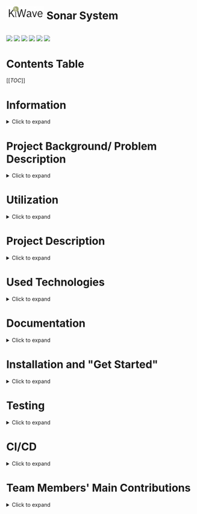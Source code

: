 # <img src="SonarVisualizer/public/KiWave-light.png" width=100px> Sonar System

<br>
<img src= "https://camo.githubusercontent.com/121f5000155889c0642b8a6b2a33a7f5fbe5c32d9133dac405ac269da15fcf94/68747470733a2f2f696d672e736869656c64732e696f2f62616467652f432532422532422d3030353939433f7374796c653d666f722d7468652d6261646765266c6f676f3d63253242253242266c6f676f436f6c6f723d7768697465">
<img src= "https://camo.githubusercontent.com/93c855ae825c1757f3426f05a05f4949d3b786c5b22d0edb53143a9e8f8499f6/68747470733a2f2f696d672e736869656c64732e696f2f62616467652f4a6176615363726970742d3332333333303f7374796c653d666f722d7468652d6261646765266c6f676f3d6a617661736372697074266c6f676f436f6c6f723d463744463145">
<img src= "https://camo.githubusercontent.com/9318a538d66a59bae54556fa490931939f442d6df8d48c4c819c360d709282d7/68747470733a2f2f696d672e736869656c64732e696f2f62616467652f41726475696e6f5f4944452d3030393739443f7374796c653d666f722d7468652d6261646765266c6f676f3d61726475696e6f266c6f676f436f6c6f723d7768697465">
<img src= "https://camo.githubusercontent.com/06c6858186510906c21d8c951168d55d976d7dfb9176ed6125c55b8a7de0baae/68747470733a2f2f696d672e736869656c64732e696f2f62616467652f4749542d4534344333303f7374796c653d666f722d7468652d6261646765266c6f676f3d676974266c6f676f436f6c6f723d7768697465">
<img src= "https://camo.githubusercontent.com/657329738460f56c758a29135bc198b08943183f5030a71776c2ea6050f5358e/68747470733a2f2f696d672e736869656c64732e696f2f62616467652f5376656c74652d3441344135353f7374796c653d666f722d7468652d6261646765266c6f676f3d7376656c7465266c6f676f436f6c6f723d464633453030">
<img src= "https://camo.githubusercontent.com/0fad77ddd85292b8800107c5a51df2f64ff5126a0fe6dfa1eb7d4977032918e2/68747470733a2f2f696d672e736869656c64732e696f2f62616467652f4e6f64652532306a732d3333393933333f7374796c653d666f722d7468652d6261646765266c6f676f3d6e6f6465646f746a73266c6f676f436f6c6f723d7768697465">


# Contents Table
[[_TOC_]]

# Information
<details><summary>Click to expand</summary>

### Team Kiwi(Group 13) 
- Kaisa Arumeel
- Alexander Säfström
- Omid Khodaparast
- Amirpooya Asadollahnejad
- Milad Tamaddondar
- János Litkei
 
[Introductory video](https://www.youtube.com/watch?v=9HAqAKBQyas) for the project:

</details>

# Project Background/ Problem Description
<details><summary>Click to expand</summary>
<br>

The need for efficient, cost-effective, and non-invasive monitoring solutions has become increasingly important in various industries. The monitoring system offers a reliable and accessible solution to security and environmental concerns. The system can be used in home security, industrial safety, parking assistance, environmental monitoring, retail analytics, and traffic management. The project builds on existing technologies and offers a customizable and expandable monitoring solution for different applications.

</details>

# Utilization
<details><summary>Click to expand</summary>
<br>

Despite the fact that the system is mainly designed for "Home Security", it has multiple other potential applications:
- Industrial safety: The system can detect objects in areas with heavy machinery and prevent accidents.
- Parking assistance: The system can detect the presence of vehicles and assist drivers in parking.
- Environmental monitoring: The system can detect changes in the environment and provide valuable insights.
- Retail analytics: The system can track the movement of customers and provide valuable data for businesses
- Traffic management: The system can detect and monitor traffic flow and help manage congestion.

</details>

# Project Description
<details><summary>Click to expand</summary>
<br>

This project aims to implement a monitoring system for a designated area or sector. The system employs two kinds of sensors: two ultrasonic sensors, a temperature sensor, and an actuator in the form of a servo motor, all of which are connected to a Wio Seeed Terminal, a microcontroller.

The core concept of the system involves mounting two ultrasonic sensors on top of a servo motor, which rotates the sensors to scan the designated area. These sensors transmit high-frequency sound waves and receive the corresponding echoes, thus detecting any objects that move within a specific radius of the sensors. The temperature sensor comes into play by measuring the temperature, which helps calculate the speed of sound in air. This information, in turn, assists in determining the amount of time in milliseconds to wait for the echo.

The servo motor is responsible for continuously monitoring its position in degrees, while the ultrasonic sensors passes the distance data it has recieved as a result of the ultrasoic wave transmission and reception to the microcontroller, the Wio Seeed Terminal, which then publishes this information over WiFi to the topic: KiWaveSonarData.

To provide a user-friendly interface, the front-end utilizes SvelteJS front-end framework and other JavaScript libraries to subscribe to the topic KiWaveSonarData. Upon receiving new information, the front-end parses and displays it in the form of a radar image that showcases the range and degree of any detected object relative to the sensors.

![SonarOuterLook](https://git.chalmers.se/courses/dit113/2023/group-13/kiwi/-/raw/ReadMe/Resources/SonarPictures/SonrOuterLook.png)

</details>

# Used Technologies
<details><summary>Click to expand</summary>
<br>

- C++
- JAVA SCRIPT
- FIGMA
- WIO SEEED TERMINAL 
- SERVO MOTOR
- ULTRASONIC SENSOR
- TEMPERATURE SENSOR

</details>

# Documentation 
<details><summary>Click to expand</summary>
<br>

[Documents](https://git.chalmers.se/courses/dit113/2023/group-13/kiwi/-/wikis/Home)

</details>

# Installation and "Get Started"
<details><summary>Click to expand</summary>

## Introduction
<details><summary>Click to expand</summary>
<br>

This projetct builds a sonar using one Wio Seed Terminal (which is Arduino compatibale), two ultrasonic sensors, one temperature sensor, and one servo motor. These parts make up the hardware required to build the sonar. The hardware parts are controlled using a GUI made using SvelteJs frot-end framework. The project uses the MQTT protocol (which belongs to the Publish-Subscribe Architecture style ) to connect the GUI to the Wio Seeed Terminal.

</details>

## Working with Wio Terminal and the sensors
<details><summary>Click to expand</summary>
<br>

The Wio Seeed Terminal is an Arduino Compatibale microcontroller. This means that its manipulation is done using C++ programming language. To easily upload code on the Wio Seeed Terminal, you can use the [Arduino IDE](https://www.arduino.cc/en/software). There are libraries implemented for different sensors and also for the MQTT protocol in the SonarController directory:
- `KiwiServo` library contains methods that are used to rotate the servo motor.
- `KiwiTemp` contains methods that are used to manipulate the ultrasonic sensors
- `KiwiTemp` contains methods that are used to manipulate the temperature sensor.
- `KiwiMQTT` contains method that are used to manipulate the Wio Seeed Terminal to send information over the MQTT protocol.
- Note that the `SonarController.ino` is the file containing the main code which is uploaded on the Wio Seeed Terminal. It contains the `void setup()` and the `void loop()` methods that are needed for the Wio to run.

There is a hpp file named `KiwiSecrets_template`. This file is meant to keep the WiFi name and and password. When you write your WiFi name (in the `ssd` attribute) and password (in the `secret` attribute), you should change the name of the file from KiwiSecrets_template.h to `KiwiSecrets.h`. Note that the file `KiwiSecrets.h` is put in the `.gitignore` file so that the WiFi name and password are not sent to the remote repository.

You also need to download the following libraires. You can download these by clicking on the library icon in the arduino library and search the name that are mentioned:
- `rpcwifi.h` is needed to connect to the WiFi. You can download it by searching for rpcwifi.
- `PubSubClient.h` is needed for publishing data and subscribing for data to the broker using the MQTT protocol. You can download it by searching for PubSubClient.

The following lines will explain the pin-out instructions. Use these instructions to connect the sensors to the Wio Seeed Terminal. you can use the following image for referrence to which pin is which.

<img src = "https://files.seeedstudio.com/wiki/Wio-Terminal/img/WioT-Pinout.jpg">
<img src = "https://files.seeedstudio.com/wiki/Wio-Terminal/img/WT-GROVE.jpeg">

Servo motor pinout structure:
- VCC connected to 4 (which is 5V) on the Wio
- GND connected to 6 (which is GND) on the Wio
- SIG connected to 16 (which is D2) on the Wio

First ultrasonic sensor pinout structure:
- GND connected to 30 (which is GND) on the Wio
- VCC connected to 1 (which is 3V3 (3.3 V)) on the Wio
- SIG connected to 36 (which is D7)non the Wio

Second ultrasoic sensor pinout structure:
- GND connected to 34 (which is GND) on the Wio
- VCC connected to 2 (which is 3v3 (3.3 v)) on the Wio
- SIG connected to 37 (which is D8) on the Wio

Temperature sensor pinout structure.
- Use the Multifunctional pinout under the joystick

![SonarInnerLook](https://git.chalmers.se/courses/dit113/2023/group-13/kiwi/-/raw/ReadMe/Resources/SonarPictures/SonarInerStructure.png)

</details>

## Working with the GUI
<details><summary>Click to expand</summary>
<br>

SvelteJS was used to make the GUI for this project. In order to use SvelteJS you need to have [Node.js](https://nodejs.org/en/download) downloaded.

The GUi initial setup was done by runnign the command `npm create vite@latest` in the `SonarVisualizer` directory. However, if you use our project, you do not need to run the aforementioned command, but rather the commands mentioned next.

If you fork this project and and then pull from the remote repository, before using npm commands to upload the web page, you need to open a terminal in the `SonarVisualizer` directory and run the command `npm install` or `npm i`. This command downloads the dependicies and packages that are used in the project.

The GUI can be run locally for testing or development purposes. This can be done by running `npm run dev` in the terminal while in the `SonarVisualizer` directory. After running the command, the application will be accessible at http://localhost:5173. To test the application on mobile, or other devices, it can be exposed on the local network by running `npm run dev -- --host`. Following this command the application can be accessed on the local network at the local IP address of the machine it’s running on, at port 5173. The exact address will also be displayed in the terminal.

After installing all the required dependencies, the application can be built from source by following these steps: 
1. Using the terminal, navigate to the source directory of `SonarVisualizer`.
2. Run `npm run build` to compile the Svelte files and build the project.
3. The final result can be found in the `dist` subdirectory in the `SonarVisualizer` directory. This command is mostly used in case you want to see if all the packages, especially the extra packages you have added to the project, can be run on the browser. Moreover, it is also used if you are planning to deploy your project on a server (more on this later).

If you navigate to the `src` subdirectory, you can find the different components under the `components` subdirectory. There is also a subdirectory called `data`. This directory contains the `stores.js` file which holds the information that is sent by the Wio Seeed Terminal over MQTT, and commands to be sent to the Wio Seeed Terminal by the GUI. The `App.svelte` component is the root component which contains the other components that are made under the `components` subdirectory.

Under `components` subdirectory, there is another directory called `mqtt` which conatins the `MQTTHandler.svelte` component. This component contains the publish and subscribe methods needed for the MQTT to work on the GUI.

</details>

## System Architecture
<details><summary> Click to expand </summary>
<br>

Our system, as mentioned before, made use of the MQTT protocol to create connection between the application programmed using SvelteJS and the Wio Seeed Terminal and the Sensors and actuator programmed using C++. 

What is MQTT?

MQTT is a protocol that belongs to the publish-subscribe architecture style. The publish-subscribe architecture style works in the way that different components, publish the information needed by other components to a message bus (usually called the broker) under specific topics that are defined by the developers. The components that need that data need to subscribe to the broker under the same topic that was used by the component(s) that published the information. The benefits of using the publish-subscribe architecture style is that there is little coupling between the componenets. Moreover, the components can work asynchronously as they can subcribe to the broker whenever they need, hence less coupling.

Now that the base of our system's architecture is explained, you can dig deeper into our project and see how our team made use of open source publish-subscribe libraries. Here is a component diagram that depicts the architecture of our system. Note that the broker is shown as a component, eventhough it plays the role of a connector:

![ComponentDiagram](https://git.chalmers.se/courses/dit113/2023/group-13/kiwi/-/raw/ReadMe/Resources/ComponentDiagram/ComponentDiagram.png)

As you can see in the diagram, We have two main components that communicate to each other via the broker. The App component (which is a subsystem itself), subscribes to the topic "KiwiSonarData" to receive the data that the Wio Seeed Terminal has published to the mentioned topic. The App component also publishes user's input to the KiwiSonarCommand topic. Then, the Wio Seeed Terminal subscribes to this topic and manipulates the way the sensors should work according to the user's input.

</details>

</details>

# Testing
<details><summary>Click to expand</summary>
<br>

Unit tests were made for the GUI in this project. The Jest testing framework was used to make unit tests that checked the correctness of the commands sent by the GUI and the way componenets were rendered. This section contains information regarding configuring Jest on a svelte project and the commands used to run the tests. Note that when you use `npm i` after forking our project and pulling from the remote repository, you can already use the testing commands on our project as Jest is already configured on it. The Jest configuration part is useful for those who want to configure Jest on their own projects.

## Jest configuration
<details><summary>Click to expand</summary>
<br>

Needed libraries:
1. `@babel/core`, `babel-jest` and `@babel/preset-env`are some libraires that we used. These are needed for the transpilation that is required by jest.
2. `svelte-jester` and `jest-transform-stub`. Jest does not understand how to parse non-JavaScript files. We need to use svelte-jester to transform Svelte files, and jest-transform-stub for importing non-JavaScript assets (images, CSS, etc).
3. `@testing-library/svelte` (known as Svelte Testing Library) provides DOM query functions on top of Svelte in a way that encourages better testing practices. Some of the most commonly used functions are `render`, `getByText`, `getByLabelText`, and `getByRole`.
4. `@testing-library/user-event` is a companion library to Svelte Testing Library that provides more advanced simulation of browser interactions than the built-in fireEvent function. An example of this is if you need to trigger an event for a mouse click while the Ctrl key is being pressed. You can find test examples using this library in our `test` subdirectory under `SonarVisualizer`. This library is handy for dealing with making tests for buttons.
5. If you use global environment variables or a `.env` file in your code, you need to install `babel-plugin-transform-vite-meta-env` to transform these variables for the commonJS module.
6. `@testing-library/jest-dom` provides a set of custom jest matchers that you can use to extend jest. These can be used to make your tests more declarative. It has functions such as `toBeDisabled()`, `toBeInTheDocument()`, and `toBeVisible()`.

You can install the aforementioned libraires using npm:

```
npm install -D jest babel-jest @babel/preset-env svelte-jester jest-transform-stub @testing-library/svelte @testing-library/user-event babel-plugin-transform-vite-meta-env @testing-library/jest-dom
```

We need to configure Jest to transform our files. We must explicitly set our test environment to jsdom, which we are using through Jest. Since v27 Jest’s default test environment is node, we put the configuration in a specific Jest configuration file called `jest.config.json` in the project root folder (in our case in `SonarVisualizer`):

```
{
  "transform": {
    "^.+\\.js$": "babel-jest",
    "^.+\\.svelte$": "svelte-jester",
    ".+\\.(css|styl|less|sass|scss|png|jpg|ttf|woff|woff2)$": "jest-transform-stub"
  },
  "moduleFileExtensions": ["svelte", "js"],
  "testEnvironment": "jsdom",
  "setupFilesAfterEnv": ["@testing-library/jest-dom/extend-expect"]
}
```

We configure Babel to use the current version of node. Include the `babel-plugin-transform-vite-meta-env` plugin if you are using environment variables. We put the configuration in a `.babelrc` file in the project root folder (in our case in `SonarVisualizer`). Babel is a free and open-source JavaScript transcompiler that is mainly used to convert ECMAScript 2015+ code into backwards-compatible JavaScript code that can be run by older JavaScript engines. It allows web developers to take advantage of the newest features of the language.

```
{
  "presets": [["@babel/preset-env", { "targets": { "node": "current" } }]],
  "plugins": ["babel-plugin-transform-vite-meta-env"]
}
```

Add the scripts to run the tests in your `package.json`. NOte that you should add them under the `scripts` object.

```
"test": "npx jest src",
"test:watch": "npm run test -- --watch"
```
sources: https://www.roboleary.net/2021/11/18/svelte-app-testing-jest.html

After following the instructions (in case your configuring jest on your own project), you should be able to use the command `npm run test` to run the tests that you have written for your project. Note that a test file should be name after the component that your are testing. For example, if you have a component called `Button.svelte` then the test file should be called `Button.spec.js` or `Button.test.js`. As you can see, the test file has `.spec.js` or `.test.js`. This is needed for jest to be able to find the test files which are written in JavaScript.

</details>

</details>

# CI/CD
<details><summary>Click to expand</summary>
<br>

CI/CD stands for "continuous intergration" and "continuous development". We use the GitLab piplelines to continuously test code that is committed and and then deploy the code, if it passes the tests. The pipeline is written in `.gitlab-ci.yml` file which is usually uploaded on the root of the project (good practice to put it there). As you have noticed by now, this is a YAML file which contains commands that are executed by the GitLab runner(s). GitLab runners are computers that have Linux as their Operating System. These runners pull your project and look for the CI file and run the commands that you have given there. To install packages and programs on the runner to run your commands, most projects (our project too) use docker images. You can find docker images for the applications (programs) that you need in order to test and/or deploy your project from [docker hub](https://hub.docker.com/). Each block of commands that is executed by the GitLab runner is called a job. Note that you need to use a runner that can handle docker images. You can see the available runners under CI/CD in settings. You can see the result of your pipline under the CI/CD Pipelines.

You can customize your `.gitlab-ci.yml` file in many ways:
- You can add stages, so that if one stage fails the reat do not run (useful in case of deployment). For example, if your test job fails, you do not want to deploy your project.
- You can customize your jobs by using the `rules` flag, so that your job runs only on specific branches (in case of deployment, in `main` branch only as an example). 
- You can add the `before-script` to download dependencies needed by the commands that run in the `script` flag.
- You can specify the runner on which each job needs to run on using the `tags` flag.
- Note that the jobs need to have the `script` flag. A job without the `script` flag does not do anything, so it will always pass.

This is just a glimpse into what you can do using CI/CD in GitLab. Our project uses CI/CD for automated testing and deployment. It is a simple pipeline. You can use this as a starting point. You can read and learn more about the sophisticated and advanced features of GitLab CI/CD [here](https://docs.gitlab.com/ee/ci/).

</details>

# Team Members' Main Contributions
<details><summary> Click to expand </summary>
<br>

Kaisa Arumeel:
- Organised our GitLab repository by making milestones, labels and issues. Continuously updating our repository and keeping track of the issues.
- Created the front-end design prototype, project name and logo.
- Implemented the range slider and the sector specification slider features.
- Designed and implemented the loading scene.
- Implemented dark mode (including the dark mode switch and the colour scheme for the theme).
- Resposible for putting the whole front-end layout together and making it responsive.
- Edited the wiki pages and user manual.

Alexander Säfström:
- Implemented MQTT library to Wio Terminal
- Added MQTT library to frontend.
- Ported `u8-mqtt.js` to vite.
- Created `TrackMode.svelte`
- Helped solving bugs
- Developed algorithm for tracking objects in Wio Terminal
- Created `MqttHandler.svelte`
- Created main logic for periodically updating `stores.js`

Omid Khodaparast:
- Implemented the initaial KiwiServo library which is used to rotate the servo motor and tell it when to stop. This library, later in the project, went under some changes as Alexander Säfström started working on implementing the KiwiMQTT library.
- Implemented the KiwiTemp library which contains functionality used to receive the temperature measured by the temperature sensor.
- Implementedthe loading scen for the `ScanButton.svelte`component which showcases to the end user when the start and stop commands have been received by the sonar (the Wio Seed Terminal).
- Configured Jest (used to make unit tests) in the `SonarVisualizer` directory, which contains the main application used by the end users to manipulate the sonar. 
- Configured the CI/CD part of the project by creating the `.gitlab-ci.yml` and editing it by giving it different stages and different jobs to complete the Automated testing and continous deployment of the project.
- Edtited and gave structure to the `README.md` file.

Amirpooya Asadollahnejad:
- Created the `ScanButton.svelte`
- Wrote the tests for range and scanbutton component
- Fixed the problem with invalid inputs for `Sector.svelte`
- Helped with the notification button styling
- Helped in creating the initial sequence diagram
- Polished and made different sections for wiki page and linked issues in it.
- Helped with creating the console (which we discarded this feature later)


Milad Tamaddondar:
- Created the Console component and made it responsive (which was later removed from the project)
- Created the `WarningModal.svelte` component for the alarm and notification 
- Created `NotificatonButton.svelte`component for disabling and enabling the notification and alarm feature
- Designed the sequence diagram and modified it
- Edited the wikipage and wrote in the `README.md` file.
- Wrote in the user manual
- Removed Unnecessary files form the repository
- Wrote method to measure distance from ultrasonic sensors
- Tested the ultrasonic sensors to work accurately in environments with different temperatures
- Tested the temperature sensor to work accurately 

János Litkei:
- Created the 3D model for the 3D printed mount to fix the ultrasonic sensors on the servo. In the final product we ended up not using it.
- Implemented the RadarScreen component of the frontend, which interprets and visualises the data received from the sensors.
    - Created the methods for processing the data received from the sensors.
    - Implemented the visualisation of the data.
    - Made the RadarScreen component responsive.
    - Implemented tooltips showing object-meausrement data on the RadarScreen component.
- Set up private MQTT broker for better reliability.
- Worked on the deployment of the frontend on a VPS, as part of the CI/CD pipelines.
- Edited the user manual.
 
</details>



